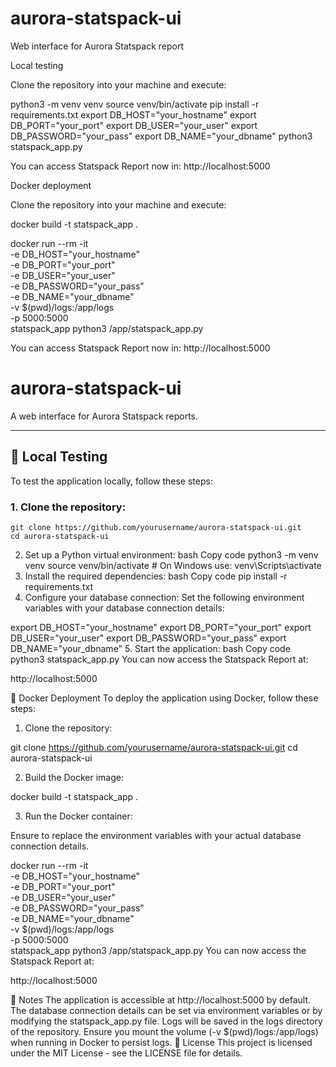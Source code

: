 # aurora-statspack-ui
Web interface for Aurora Statspack report


Local testing

Clone the repository into your machine and execute:

python3 -m venv venv
source venv/bin/activate
pip install -r requirements.txt
export DB_HOST="your_hostname" 
export DB_PORT="your_port" 
export DB_USER="your_user" 
export DB_PASSWORD="your_pass" 
export DB_NAME="your_dbname"
python3 statspack_app.py

You can access Statspack Report now in: http://localhost:5000


Docker deployment

Clone the repository into your machine and execute:

docker build -t statspack_app .

docker run --rm -it \
  -e DB_HOST="your_hostname" \
  -e DB_PORT="your_port" \
  -e DB_USER="your_user" \
  -e DB_PASSWORD="your_pass" \
  -e DB_NAME="your_dbname" \
  -v $(pwd)/logs:/app/logs \
  -p 5000:5000 \
  statspack_app python3 /app/statspack_app.py

You can access Statspack Report now in: http://localhost:5000




# aurora-statspack-ui
A web interface for Aurora Statspack reports.

---

## 🚀 Local Testing

To test the application locally, follow these steps:

### 1. Clone the repository:

```
git clone https://github.com/yourusername/aurora-statspack-ui.git
cd aurora-statspack-ui
```

2. Set up a Python virtual environment:
bash
Copy code
python3 -m venv venv
source venv/bin/activate  # On Windows use: venv\Scripts\activate
3. Install the required dependencies:
bash
Copy code
pip install -r requirements.txt
4. Configure your database connection:
Set the following environment variables with your database connection details:

export DB_HOST="your_hostname"
export DB_PORT="your_port"
export DB_USER="your_user"
export DB_PASSWORD="your_pass"
export DB_NAME="your_dbname"
5. Start the application:
bash
Copy code
python3 statspack_app.py
You can now access the Statspack Report at:

http://localhost:5000

🐳 Docker Deployment
To deploy the application using Docker, follow these steps:

1. Clone the repository:

git clone https://github.com/yourusername/aurora-statspack-ui.git
cd aurora-statspack-ui

2. Build the Docker image:

docker build -t statspack_app .

3. Run the Docker container:

Ensure to replace the environment variables with your actual database connection details.

docker run --rm -it \
  -e DB_HOST="your_hostname" \
  -e DB_PORT="your_port" \
  -e DB_USER="your_user" \
  -e DB_PASSWORD="your_pass" \
  -e DB_NAME="your_dbname" \
  -v $(pwd)/logs:/app/logs \
  -p 5000:5000 \
  statspack_app python3 /app/statspack_app.py
You can now access the Statspack Report at:

http://localhost:5000

📝 Notes
The application is accessible at http://localhost:5000 by default.
The database connection details can be set via environment variables or by modifying the statspack_app.py file.
Logs will be saved in the logs directory of the repository. Ensure you mount the volume (-v $(pwd)/logs:/app/logs) when running in Docker to persist logs.
📜 License
This project is licensed under the MIT License - see the LICENSE file for details.

